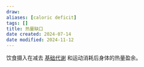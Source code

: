 ```yaml
---
draw:
aliases: [caloric deficit]
tags: []
title: 热量缺口
date created: 2024-07-14
date modified: 2024-11-12
---
```


饮食摄入在减去 [基础代谢](基础代谢.md) 和运动消耗后身体的热量盈余。
